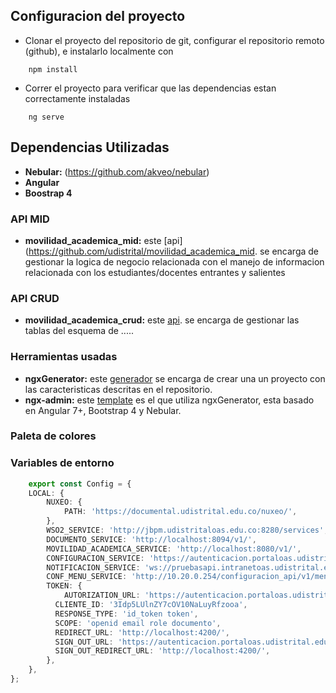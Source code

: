 ## Configuracion del proyecto

- Clonar el proyecto del repositorio de git, configurar el repositorio remoto (github), e instalarlo localmente con 
```shell 
    npm install
```
- Correr el proyecto para verificar que las dependencias estan correctamente instaladas

```shell 
    ng serve
```
## Dependencias Utilizadas
- **Nebular:** (https://github.com/akveo/nebular)
- **Angular**
- **Boostrap 4** 

### API MID
- **movilidad_academica_mid:** este [api](https://github.com/udistrital/movilidad_academica_mid. se encarga de gestionar la logica de negocio relacionada con el manejo de informacion relacionada con los estudiantes/docentes entrantes y salientes

### API CRUD
- **movilidad_academica_crud:** este [api](https://github.com/udistrital/movilidad_academica_crud). se encarga de gestionar las tablas del esquema de .....

### Herramientas usadas
- **ngxGenerator:** este [generador](https://github.com/BOTOOM/ngxGenerator) se encarga de crear una un proyecto con las caracteristicas descritas en el repositorio.
- **ngx-admin:** este [template](https://github.com/akveo/ngx-admin) es el que utiliza ngxGenerator, esta basado en Angular 7+, Bootstrap 4 y Nebular.

### Paleta de colores

### Variables de entorno
```typescript 
    export const Config = {
    LOCAL: {
        NUXEO: {
            PATH: 'https://documental.udistrital.edu.co/nuxeo/',
        },
        WSO2_SERVICE: 'http://jbpm.udistritaloas.edu.co:8280/services',
        DOCUMENTO_SERVICE: 'http://localhost:8094/v1/',
        MOVILIDAD_ACADEMICA_SERVICE: 'http://localhost:8080/v1/',
        CONFIGURACION_SERVICE: 'https://autenticacion.portaloas.udistrital.edu.co/api/configuracion_crud_api/v1/',
        NOTIFICACION_SERVICE: 'ws://pruebasapi.intranetoas.udistrital.edu.co:8116/ws/join',
        CONF_MENU_SERVICE: 'http://10.20.0.254/configuracion_api/v1/menu_opcion_padre/ArbolMenus/',
        TOKEN: {
            AUTORIZATION_URL: 'https://autenticacion.portaloas.udistrital.edu.co/oauth2/authorize',
          CLIENTE_ID: '3Idp5LUlnZY7cOV10NaLuyRfzooa',
          RESPONSE_TYPE: 'id_token token',
          SCOPE: 'openid email role documento',
          REDIRECT_URL: 'http://localhost:4200/',
          SIGN_OUT_URL: 'https://autenticacion.portaloas.udistrital.edu.co/oidc/logout',
          SIGN_OUT_REDIRECT_URL: 'http://localhost:4200/',
        },
    },
};
```
